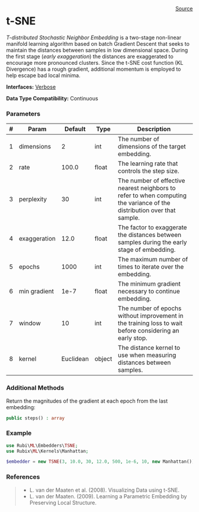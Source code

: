 <span style="float:right;"><a href="https://github.com/RubixML/RubixML/blob/master/src/Embedders/TSNE.php">Source</a></span>

# t-SNE
*T-distributed Stochastic Neighbor Embedding* is a two-stage non-linear manifold learning algorithm based on batch Gradient Descent that seeks to maintain the distances between samples in low dimensional space. During the first stage (*early exaggeration*) the distances are exaggerated to encourage more pronounced clusters. Since the t-SNE cost function (KL Divergence) has a rough gradient, additional momentum is employed to help escape bad local minima.

**Interfaces:** [Verbose](../verbose.md)

**Data Type Compatibility:** Continuous

### Parameters
| # | Param | Default | Type | Description |
|---|---|---|---|---|
| 1 | dimensions | 2 | int | The number of dimensions of the target embedding. |
| 2 | rate | 100.0 | float | The learning rate that controls the step size. |
| 3 | perplexity | 30 | int | The number of effective nearest neighbors to refer to when computing the variance of the distribution over that sample. |
| 4 | exaggeration | 12.0 | float | The factor to exaggerate the distances between samples during the early stage of embedding. |
| 5 | epochs | 1000 | int | The maximum number of times to iterate over the embedding. |
| 6 | min gradient | 1e-7 | float | The minimum gradient necessary to continue embedding. |
| 7 | window | 10 | int | The number of epochs without improvement in the training loss to wait before considering an early stop. |
| 8 | kernel | Euclidean | object | The distance kernel to use when measuring distances between samples. |

### Additional Methods
Return the magnitudes of the gradient at each epoch from the last embedding:
```php
public steps() : array
```

### Example
```php
use Rubi\ML\Embedders\TSNE;
use Rubix\ML\Kernels\Manhattan;

$embedder = new TSNE(3, 10.0, 30, 12.0, 500, 1e-6, 10, new Manhattan());
```

### References
>- L. van der Maaten et al. (2008). Visualizing Data using t-SNE.
>- L. van der Maaten. (2009). Learning a Parametric Embedding by Preserving Local Structure.